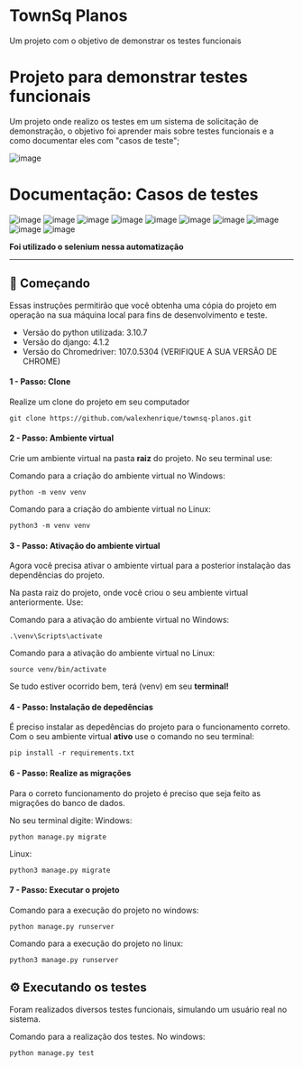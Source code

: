 # TownSq Planos
Um projeto com o objetivo de demonstrar os testes funcionais

# Projeto para demonstrar testes funcionais

Um projeto onde realizo os testes em um sistema de solicitação de demonstração, o objetivo foi aprender mais sobre testes funcionais e a como documentar eles com "casos de teste";

![image](https://user-images.githubusercontent.com/50607185/204666885-fef6d8c1-11e8-4c93-b0bd-e1f5185a449a.png)


# Documentação: Casos de testes

![image](https://user-images.githubusercontent.com/50607185/204667043-1aa9b7be-9379-4575-ad74-854d2d925642.png)
![image](https://user-images.githubusercontent.com/50607185/204667108-4aad5965-677a-4811-a6dd-a0e7db952dbb.png)
![image](https://user-images.githubusercontent.com/50607185/204667438-324600cd-f571-497c-9cc0-bf44e0ad7d70.png)
![image](https://user-images.githubusercontent.com/50607185/204667475-1fb1e0a7-d65b-4df6-aa63-e99af0a8f457.png)
![image](https://user-images.githubusercontent.com/50607185/204667522-f9e3e4ff-1fcd-4d2c-8c6b-389a9459d8c0.png)
![image](https://user-images.githubusercontent.com/50607185/204667567-a64a13a3-3221-465c-8008-54f678ab2b12.png)
![image](https://user-images.githubusercontent.com/50607185/204667587-5ef4a9b3-1b20-436c-8fa2-c6712bda9012.png)
![image](https://user-images.githubusercontent.com/50607185/204667621-f72c68df-6a33-4d83-afc8-d0164ff93fd6.png)
![image](https://user-images.githubusercontent.com/50607185/204667660-9fea5e74-9b16-4b8b-b984-dc949c6be2de.png)
![image](https://user-images.githubusercontent.com/50607185/204667697-a4b03ba3-16d1-4c2d-ad80-8884aa6271c9.png)

**Foi utilizado o selenium nessa automatização**

***

## 🚀 Começando

Essas instruções permitirão que você obtenha uma cópia do projeto em operação na sua máquina local para fins de desenvolvimento e teste.

<ul>
    <li>Versão do python utilizada: 3.10.7</li>
    <li>Versão do django: 4.1.2</li>
    <li>Versão do Chromedriver: 107.0.5304 (VERIFIQUE A SUA VERSÃO DE CHROME)</li>
</ul>


#### 1 - Passo: Clone
Realize um clone do projeto em seu computador

```
git clone https://github.com/walexhenrique/townsq-planos.git
```

#### 2 - Passo: Ambiente virtual
Crie um ambiente virtual na pasta <b>raiz</b> do projeto. No seu terminal use:

Comando para a criação do ambiente virtual no Windows:
```
python -m venv venv
```

Comando para a criação do ambiente virtual no Linux:
```
python3 -m venv venv
```

#### 3 - Passo: Ativação do ambiente virtual
Agora você precisa ativar o ambiente virtual para a posterior instalação das dependências do projeto.

Na pasta raiz do projeto, onde você criou o seu ambiente virtual anteriormente. Use:

Comando para a ativação do ambiente virtual no Windows:
```
.\venv\Scripts\activate
```

Comando para a ativação do ambiente virtual no Linux:
```
source venv/bin/activate
```
Se tudo estiver ocorrido bem, terá (venv) em seu <b>terminal!</b>

#### 4 - Passo: Instalação de depedências
É preciso instalar as depedências do projeto para o funcionamento correto. Com o seu ambiente virtual <b>ativo</b> use o comando no seu terminal:

```
pip install -r requirements.txt
```

#### 6 - Passo: Realize as migrações
Para o correto funcionamento do projeto é preciso que seja feito as migrações do banco de dados.

No seu terminal digite:
Windows:
```
python manage.py migrate
```

Linux:
```
python3 manage.py migrate
```

#### 7 - Passo: Executar o projeto
Comando para a execução do projeto no windows:

```
python manage.py runserver
```

Comando para a execução do projeto no linux:

```
python3 manage.py runserver
```

## ⚙️ Executando os testes
Foram realizados diversos testes funcionais, simulando um usuário real no sistema.

Comando para a realização dos testes. 
No windows:
```
python manage.py test
```
